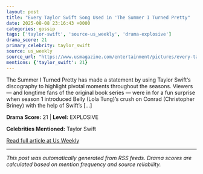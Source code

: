 ```yaml
---
layout: post
title: "Every Taylor Swift Song Used in 'The Summer I Turned Pretty"
date: 2025-08-08 23:16:43 +0000
categories: gossip
tags: ['taylor-swift', 'source-us_weekly', 'drama-explosive']
drama_score: 21
primary_celebrity: taylor_swift
source: us_weekly
source_url: "https://www.usmagazine.com/entertainment/pictures/every-taylor-swift-song-used-in-the-summer-i-turned-pretty/"
mentions: {'taylor_swift': 21}
---
```


The Summer I Turned Pretty has made a statement by using Taylor Swift‘s discography to highlight pivotal moments throughout the seasons. Viewers — and longtime fans of the original book series — were in for a fun surprise when season 1 introduced Belly (Lola Tung)’s crush on Conrad (Christopher Briney) with the help of Swift’s […]

**Drama Score:** 21 | **Level:** EXPLOSIVE

**Celebrities Mentioned:** Taylor Swift

[Read full article at Us Weekly](https://www.usmagazine.com/entertainment/pictures/every-taylor-swift-song-used-in-the-summer-i-turned-pretty/)

---
*This post was automatically generated from RSS feeds. Drama scores are calculated based on mention frequency and source reliability.*
